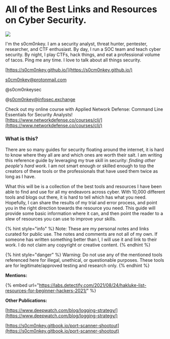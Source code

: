# All of the Best Links and Resources on Cyber Security.

![](.gitbook/assets/proxy-image.jpeg)

I'm the s0cm0nkey. I am a security analyst, threat hunter, pentester, researcher, and CTF enthusiast. By day, I run a SOC team and teach cyber security. By night, I play CTFs, hack things, and eat a professional volume of tacos. Ping me any time. I love to talk about all things security.&#x20;

[https://s0cm0nkey.github.io/](https://s0cm0nkey.github.io/)

s0cm0nkey@protonmail.com

@s0cm0nkeysec&#x20;

@s0cm0nkey@infosec.exchange

Check out my online course with Applied Network Defense: Command Line Essentials for Security Analysts!\
[https://www.networkdefense.co/courses/cli/](https://www.networkdefense.co/courses/cli/)

### What is this?

There are so many guides for security floating around the internet, it is hard to know where they all are and which ones are worth their salt. I am writing this reference guide by leveraging my true skill in security: _finding other people's hard work_. I am not smart enough or skilled enough to top the creators of these tools or the professionals that have used them twice as long as I have.&#x20;

What this will be is a collection of the best tools and resources I have been able to find and use for all my endeavors across cyber. With 10,000 different tools and blogs out there, it is hard to tell which has what you need. Hopefully, I can share the results of my trial and error process, and point you in the right direction towards the resource you need. This guide will provide some basic information where it can, and then point the reader to a slew of resources you can use to improve your skills.

{% hint style="info" %}
Note: These are my personal notes and links curated for public use. The notes and comments are not all of my own. If someone has written something better than I, I will use it and link to their work. I do not claim any copyright or creative content.
{% endhint %}

{% hint style="danger" %}
Warning: Do not use any of the mentioned tools referenced here for illegal, unethical, or questionable purposes. These tools are for legitimate/approved testing and research only.
{% endhint %}

**Mentions:**

{% embed url="https://labs.detectify.com/2021/08/24/hakluke-list-resources-for-beginner-hackers-2021/" %}

**Other Publications:**

[https://www.deepwatch.com/blog/logging-strategy/](https://www.deepwatch.com/blog/logging-strategy/)

[https://s0cm0nkey.gitbook.io/port-scanner-shootout](https://s0cm0nkey.gitbook.io/port-scanner-shootout)
